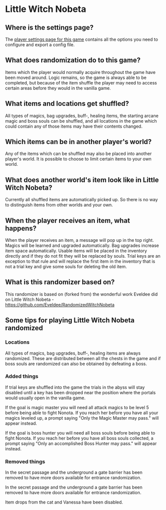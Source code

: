 # Little Witch Nobeta

## Where is the settings page?

The [player settings page for this game](../player-settings) contains all the options you need to configure and export a
config file.

## What does randomization do to this game?

Items which the player would normally acquire throughout the game have been moved around. Logic remains, so the game is
always able to be completed, but because of the item shuffle the player may need to access certain areas before they
would in the vanilla game.

## What items and locations get shuffled?

All types of magics, bag upgrades, buff-, healing items, the starting arcane magic and boss souls can be shuffled,
and all locations in the game which could contain any of those items may have their contents changed.

## Which items can be in another player's world?

Any of the items which can be shuffled may also be placed into another player's world. It is possible to choose to limit
certain items to your own world.

## What does another world's item look like in Little Witch Nobeta?

Currently all shuffled items are automatically picked up. So there is no way to distinguish items from
other worlds and your own.

## When the player receives an item, what happens?

When the player receives an item, a message will pop up in the top right. Magics will be learned and upgraded automatically.
Bag upgrades increase item space automatically. Usable items will be placed in the inventory directly and if they do not
fit they will be replaced by souls. Trial keys are an exception to that rule and will replace the first item in the
inventory that is not a trial key and give some souls for deleting the old item.

## What is this randomizer based on?

This randomizer is based on (forked from) the wonderful work Eveldee did on Little Witch Nobeta - https://github.com/Eveldee/RandomizedWitchNobeta

## Some tips for playing Little Witch Nobeta randomized

<h3>Locations</h3>
<p>All types of magics, bag upgrades, buff-, healing items are always randomized. These are distributed between all the chests in the game and if boss souls are randomized can also be obtained by defeating a boss.</p>

<h3>Added things</h3>
<p>If trial keys are shuffled into the game the trials in the abyss will stay disabled until a key has been dropped near the position where the portals would usually open in the vanilla game.</p>
<p>If the goal is magic master you will need all attack magics to be level 5 before being able to fight Nonota. If you reach her before you have all your magics leveled up, a prompt saying "Only the Magic Master may pass." will appear instead.</p>
<p>If the goal is boss hunter you will need all boss souls before being able to fight Nonota. If you reach her before you have all boss souls collected, a prompt saying "Only an accomplished Boss Hunter may pass." will appear instead.</p>

<h3>Removed things</h3>
<p>In the secret passage and the underground a gate barrier has been removed to have more doors available for entrance randomization.</p>
<p>In the secret passage and the underground a gate barrier has been removed to have more doors available for entrance randomization.</p>
<p>Item drops from the cat and Vanessa have been disabled.</p>
